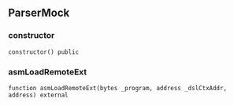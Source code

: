 ## ParserMock

### constructor

```solidity
constructor() public
```

### asmLoadRemoteExt

```solidity
function asmLoadRemoteExt(bytes _program, address _dslCtxAddr, address) external
```


